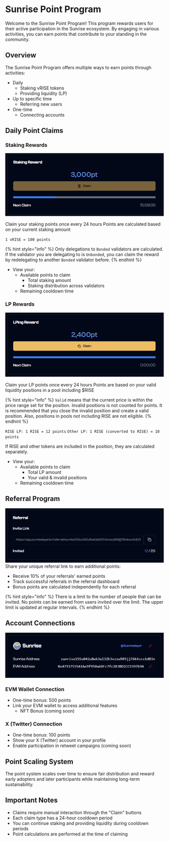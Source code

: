 # Sunrise Point Program

Welcome to the Sunrise Point Program! This program rewards users for their active participation in the Sunrise ecosystem. By engaging in various activities, you can earn points that contribute to your standing in the community.

## Overview

The Sunrise Point Program offers multiple ways to earn points through activities:

- Daily
  - Staking vRISE tokens
  - Providing liquidity (LP)
- Up to specific time
  - Referring new users
- One-time
  - Connecting accounts

## Daily Point Claims

### Staking Rewards

![Staking Rewards](./staking.png)

Claim your staking points once every 24 hours
Points are calculated based on your current staking amount

`1 vRISE = 100 points`

{% hint style="info" %}
Only delegations to `Bonded` validators are calculated. If the validator you are delegating to is `Unbonded`, you can claim the reward by redelegating to another `Bonded` validator before.
{% endhint %}

- View your:
  - Available points to claim
    - Total staking amount
    - Staking distribution across validators
  - Remaining cooldown time

### LP Rewards

![LP Rewards](./lp.png)

Claim your LP points once every 24 hours
Points are based on your valid liquidity positions in a pool including $RISE

{% hint style="info" %}
`Valid` means that the current price is within the price range set for the position.
Invalid positions is not counted for points. It is recommended that you close the invalid position and create a valid position.
Also, positions in pools not including RISE are not eligible.
{% endhint %}

`RISE LP: 1 RISE = 12 points`
`Other LP: 1 RISE (converted to RISE) = 10 points`

If RISE and other tokens are included in the position, they are calculated separately.

- View your:
  - Available points to claim
    - Total LP amount
    - Your valid & invalid positions
  - Remaining cooldown time

## Referral Program

![Referral Program](./referral.png)
Share your unique referral link to earn additional points:

- Receive 10% of your referrals' earned points
- Track successful referrals in the referral dashboard
- Bonus points are calculated independently for each referral

{% hint style="info" %}
There is a limit to the number of people that can be invited.
No points can be earned from users invited over the limit. The upper limit is updated at regular intervals.
{% endhint %}

## Account Connections

![Accounts](./accounts.png)

### EVM Wallet Connection

- One-time bonus: 500 points
- Link your EVM wallet to access additional features
  - NFT Bonus (coming soon)

### X (Twitter) Connection

- One-time bonus: 100 points
- Show your X (Twitter) account in your profile
- Enable participation in retweet campaigns (coming soon)

## Point Scaling System

The point system scales over time to ensure fair distribution and reward early adopters and later participants while maintaining long-term sustainability.

## Important Notes

- Claims require manual interaction through the "Claim" buttons
- Each claim type has a 24-hour cooldown period
- You can continue staking and providing liquidity during cooldown periods
- Point calculations are performed at the time of claiming
